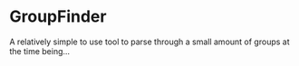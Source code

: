 # GroupFinder
A relatively simple to use tool to parse through a small amount of groups at the time being...
